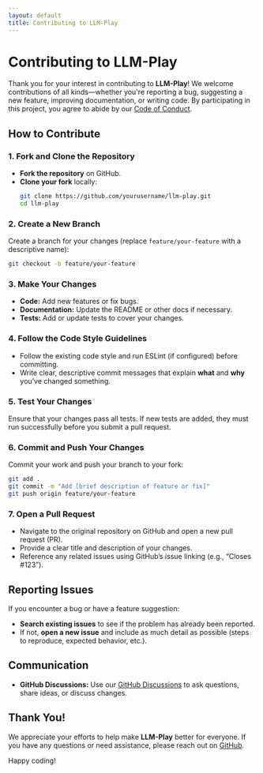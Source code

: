 ```yaml
---
layout: default
title: Contributing to LLM-Play
---
```


# Contributing to LLM-Play

Thank you for your interest in contributing to **LLM-Play**! We welcome contributions of all kinds—whether you're reporting a bug, suggesting a new feature, improving documentation, or writing code. By participating in this project, you agree to abide by our [Code of Conduct](docs/CODE_OF_CONDUCT.md).

## How to Contribute

### 1. Fork and Clone the Repository

- **Fork the repository** on GitHub.
- **Clone your fork** locally:
  ```bash
  git clone https://github.com/yourusername/llm-play.git
  cd llm-play
  ```

### 2. Create a New Branch

Create a branch for your changes (replace `feature/your-feature` with a descriptive name):

```bash
git checkout -b feature/your-feature
```

### 3. Make Your Changes

- **Code:** Add new features or fix bugs.
- **Documentation:** Update the README or other docs if necessary.
- **Tests:** Add or update tests to cover your changes.

### 4. Follow the Code Style Guidelines

- Follow the existing code style and run ESLint (if configured) before committing.
- Write clear, descriptive commit messages that explain **what** and **why** you’ve changed something.

### 5. Test Your Changes

Ensure that your changes pass all tests. If new tests are added, they must run successfully before you submit a pull request.

### 6. Commit and Push Your Changes

Commit your work and push your branch to your fork:

```bash
git add .
git commit -m "Add [brief description of feature or fix]"
git push origin feature/your-feature
```

### 7. Open a Pull Request

- Navigate to the original repository on GitHub and open a new pull request (PR).
- Provide a clear title and description of your changes.
- Reference any related issues using GitHub’s issue linking (e.g., “Closes #123”).

## Reporting Issues

If you encounter a bug or have a feature suggestion:

- **Search existing issues** to see if the problem has already been reported.
- If not, **open a new issue** and include as much detail as possible (steps to reproduce, expected behavior, etc.).

## Communication

- **GitHub Discussions:** Use our [GitHub Discussions](https://github.com/pszjmb1/llm-play/discussions) to ask questions, share ideas, or discuss changes.

## Thank You!

We appreciate your efforts to help make **LLM-Play** better for everyone. If you have any questions or need assistance, please reach out on [GitHub](https://github.com/pszjmb1/llm-play/discussions).

Happy coding!

